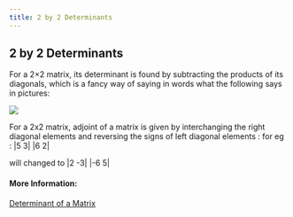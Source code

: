 ```yaml
---
title: 2 by 2 Determinants
---
```

## 2 by 2 Determinants

For a 2×2 matrix, its determinant is found by subtracting the products of its diagonals, which is a fancy way of saying in words what the following says in pictures:

<img src="http://www.purplemath.com/modules/matrices/detanim2.gif">

For a 2x2 matrix, adjoint of a matrix is given by interchanging the right diagonal elements and reversing the signs of left diagonal elements :
for eg :
 |5  3|
 |6  2|
 
 will changed to 
 |2  -3|
 |-6  5|
#### More Information:
<a href='https://github.com/freeCodeCamp/guides/blob/master/src/pages/mathematics/determinant-of-a-matrix/index.md "Determinant of a Matrix"' target='_blank' rel='nofollow'>Determinant of a Matrix</a>


